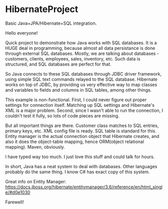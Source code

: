 # HibernateProject
Basic Java+JPA/Hibernate+SQL integration.

Hello everyone!

Quick project to demonstrate how Java works with SQL databases. It is a HUGE deal in programming, because almost all data persistance is done through external SQL databases. Mostly, we are talking about databases - customers, clients, employees, sales, inventory, etc. Such data is structured, and SQL databases are perfect for that.

So Java connects to these SQL databases through JDBC driver framework, using simple SQL text commands relayed to the SQL database. Hibernate works on top of JDBC, by providing us very effective way to map classes and variables to fields and columns in SQL tables, among other things.

This example is non-functional. First, I could never figure out proper settings for connection itself. Matching up SQL settings and Hibernate's XML is a major problem. Second, since I wasn't able to run the connection, I couldn't test it fully, so lots of code pieces are missing.

But all important things are there. Customer class matches to SQL entries, primary keys, etc. XML config file is ready. SQL table is standard for this. Entity manager is the actual connection object that Hibernate creates, and also it does the object-table mapping, hence ORM(object relational mapping). Maven, obviously.

I have typed way too much. I just love this stuff and could talk for hours.

In short, Java has a neat system to deal with databases. Other languages probably do the same thing. I know C# has exact copy of this system.

Great info on Entity Manager: https://docs.jboss.org/hibernate/entitymanager/3.6/reference/en/html_single/#d0e1030

Farewell!







